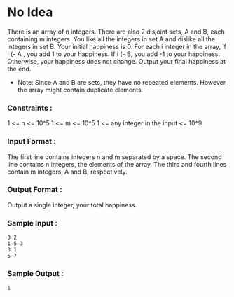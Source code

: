 # No Idea

There is an array of n integers. There are also 2 disjoint sets, A and B, each containing m integers. You like all the integers in set A and dislike all the integers in set B. Your initial happiness is 0. For each i integer in the array, if i (- A , you add 1 to your happiness. If i (- B, you add -1 to your happiness. Otherwise, your happiness does not change. Output your final happiness at the end.

* Note: Since A and B are sets, they have no repeated elements. However, the array might contain duplicate elements.

### Constraints :
1 <= n <= 10^5
1 <= m <= 10^5
1 <= any integer in the input <= 10^9


### Input Format :
The first line contains integers n and m separated by a space.
The second line contains n integers, the elements of the array.
The third and fourth lines contain m integers, A and B, respectively.

### Output Format :
Output a single integer, your total happiness.


### Sample Input :
```
3 2
1 5 3
3 1
5 7
```

### Sample Output :
```
1
```